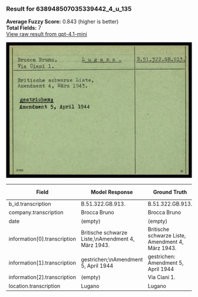 ### Result for 638948507035339442_4_u_135
**Average Fuzzy Score:** 0.843 (higher is better)<br>
**Total Fields:** 7<br>
[View raw result from gpt-4.1-mini](https://github.com/RISE-UNIBAS/humanities_data_benchmark/blob/main/results/2025-10-24/T0307/request_T0307_638948507035339442_4_u_135.json)

<img src="https://github.com/RISE-UNIBAS/humanities_data_benchmark/blob/main/benchmarks/blacklist/images/638948507035339442_4_u_135.jpg?raw=true" alt="638948507035339442_4_u_135" width="600px">

| Field | Model Response | Ground Truth | Fuzzy Score | Match |
|-------|----------------|--------------|-------------|-------|
| b_id.transcription | B.51.322.GB.913. | B.51.322.GB.913. | 1.000 | ✅ |
| company.transcription | Brocca Bruno | Brocca Bruno | 1.000 | ✅ |
| date | (empty) | (empty) | 1.000 | ✅ |
| information[0].transcription | Britische schwarze Liste,\nAmendment 4, März 1943. | Britische schwarze Liste,<br>Amendment 4, März 1943. | 0.970 | ✅ |
| information[1].transcription | gestrichen;\nAmendment 5, April 1944 | gestrichen:<br>Amendment 5, April 1944 | 0.930 | ✅ |
| information[2].transcription | (empty) | Via Ciani 1. | 0.000 | ❌ |
| location.transcription | Lugano | Lugano | 1.000 | ✅ |
